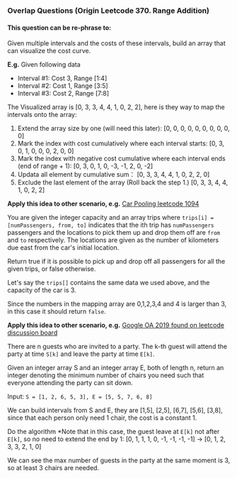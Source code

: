 ### Overlap Questions (Origin Leetcode 370. Range Addition)

#### This question can be re-phrase to:
Given multiple intervals and the costs of these intervals, build an array that can visualize the cost curve.

**E.g.**
Given following data
* Interval #1: Cost 3, Range [1:4]
* Interval #2: Cost 1, Range [3:5]
* Interval #3: Cost 2, Range [7:8]

The Visualized array is [0, 3, 3, 4, 4, 1, 0, 2, 2], here is they way to map the intervals onto the array:

1. Extend the array size by one (will need this later): 
[0, 0, 0, 0, 0, 0, 0, 0, 0, 0]
2. Mark the index with cost cumulatively where each interval starts: 
[0, 3, 0, 1, 0, 0, 0, 2, 0, 0]
3. Mark the index with negative cost cumulative where each interval ends (end of range + 1): 
[0, 3, 0, 1, 0, -3, -1, 2, 0, -2]
4. Updata all element by cumulative sum：
[0, 3, 3, 4, 4, 1, 0, 2, 2, 0]
5. Exclude the last element of the array (Roll back the step 1.)
[0, 3, 3, 4, 4, 1, 0, 2, 2]

**Apply this idea to other scenario, e.g.** [Car Pooling leetcode 1094](https://leetcode.com/problems/car-pooling/)

You are given the integer capacity and an array trips where ```trips[i] = [numPassengers, from, to]``` indicates that the ith trip has ```numPassengers``` passengers and the locations to pick them up and drop them off are ```from``` and ```to``` respectively. The locations are given as the number of kilometers due east from the car's initial location.

Return true if it is possible to pick up and drop off all passengers for all the given trips, or false otherwise.

Let's say the ```trips[]``` contains the same data we used above, and the capacity of the car is 3.

Since the numbers in the mapping array are 0,1,2,3,4 and 4 is larger than 3, in this case it should return ```false```.

**Apply this idea to other scenario, e.g.** [Google OA 2019 found on leetcode discussion board](https://leetcode.com/discuss/interview-question/356520)

There are n guests who are invited to a party. The k-th guest will attend the party at time ```S[k]``` and leave the party at time ```E[k]```.

Given an integer array S and an integer array E, both of length n, return an integer denoting the minimum number of chairs you need such that everyone attending the party can sit down.

Input: ```S = [1, 2, 6, 5, 3], E = [5, 5, 7, 6, 8]```

We can build intervals from S and E, they are [1,5], [2,5], [6,7], [5,6], [3,8], since that each person only need 1 chair, the cost is a constant 1.

Do the algorithm *Note that in this case, the guest leave at ```E[k]``` not after ```E[k]```, so no need to extend the end by 1:
[0, 1, 1, 1, 0, -1, -1, -1, -1] &rarr; [0, 1, 2, 3, 3, 2, 1, 0]

We can see the max number of guests in the party at the same moment is 3, so at least 3 chairs are needed.
